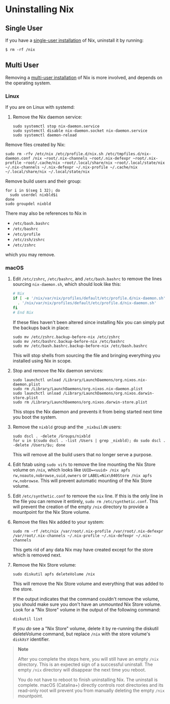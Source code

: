 # Uninstalling Nix

## Single User

If you have a [single-user installation](./installing-binary.md#single-user-installation) of Nix, uninstall it by running:

```console
$ rm -rf /nix
```

## Multi User

Removing a [multi-user installation](./installing-binary.md#multi-user-installation) of Nix is more involved, and depends on the operating system.

### Linux

If you are on Linux with systemd:

1. Remove the Nix daemon service:

   ```console
   sudo systemctl stop nix-daemon.service
   sudo systemctl disable nix-daemon.socket nix-daemon.service
   sudo systemctl daemon-reload
   ```

Remove files created by Nix:

```console
sudo rm -rfv /etc/nix /etc/profile.d/nix.sh /etc/tmpfiles.d/nix-daemon.conf /nix ~root/.nix-channels ~root/.nix-defexpr ~root/.nix-profile ~root/.cache/nix ~root/.local/share/nix ~root/.local/state/nix ~/.nix-channels ~/.nix-defexpr ~/.nix-profile ~/.cache/nix ~/.local/share/nix ~/.local/state/nix
```

Remove build users and their group:

```console
for i in $(seq 1 32); do
  sudo userdel nixbld$i
done
sudo groupdel nixbld
```

There may also be references to Nix in

- `/etc/bash.bashrc`
- `/etc/bashrc`
- `/etc/profile`
- `/etc/zsh/zshrc`
- `/etc/zshrc`

which you may remove.

### macOS

1. Edit `/etc/zshrc`, `/etc/bashrc`, and `/etc/bash.bashrc` to remove the lines sourcing `nix-daemon.sh`, which should look like this:

   ```bash
   # Nix
   if [ -e '/nix/var/nix/profiles/default/etc/profile.d/nix-daemon.sh' ]; then
     . '/nix/var/nix/profiles/default/etc/profile.d/nix-daemon.sh'
   fi
   # End Nix
   ```

   If these files haven't been altered since installing Nix you can simply put
   the backups back in place:

   ```console
   sudo mv /etc/zshrc.backup-before-nix /etc/zshrc
   sudo mv /etc/bashrc.backup-before-nix /etc/bashrc
   sudo mv /etc/bash.bashrc.backup-before-nix /etc/bash.bashrc
   ```

   This will stop shells from sourcing the file and bringing everything you
   installed using Nix in scope.

2. Stop and remove the Nix daemon services:

   ```console
   sudo launchctl unload /Library/LaunchDaemons/org.nixos.nix-daemon.plist
   sudo rm /Library/LaunchDaemons/org.nixos.nix-daemon.plist
   sudo launchctl unload /Library/LaunchDaemons/org.nixos.darwin-store.plist
   sudo rm /Library/LaunchDaemons/org.nixos.darwin-store.plist
   ```

   This stops the Nix daemon and prevents it from being started next time you
   boot the system.

3. Remove the `nixbld` group and the `_nixbuildN` users:

   ```console
   sudo dscl . -delete /Groups/nixbld
   for u in $(sudo dscl . -list /Users | grep _nixbld); do sudo dscl . -delete /Users/$u; done
   ```

   This will remove all the build users that no longer serve a purpose.

4. Edit fstab using `sudo vifs` to remove the line mounting the Nix Store
   volume on `/nix`, which looks like
   `UUID=<uuid> /nix apfs rw,noauto,nobrowse,suid,owners` or
   `LABEL=Nix\040Store /nix apfs rw,nobrowse`. This will prevent automatic
   mounting of the Nix Store volume.

5. Edit `/etc/synthetic.conf` to remove the `nix` line. If this is the only
   line in the file you can remove it entirely, `sudo rm /etc/synthetic.conf`.
   This will prevent the creation of the empty `/nix` directory to provide a
   mountpoint for the Nix Store volume.

6. Remove the files Nix added to your system:

   ```console
   sudo rm -rf /etc/nix /var/root/.nix-profile /var/root/.nix-defexpr /var/root/.nix-channels ~/.nix-profile ~/.nix-defexpr ~/.nix-channels
   ```

   This gets rid of any data Nix may have created except for the store which is
   removed next.

7. Remove the Nix Store volume:

   ```console
   sudo diskutil apfs deleteVolume /nix
   ```

   This will remove the Nix Store volume and everything that was added to the
   store.

   If the output indicates that the command couldn't remove the volume, you should
   make sure you don't have an _unmounted_ Nix Store volume. Look for a
   "Nix Store" volume in the output of the following command:

   ```console
   diskutil list
   ```

   If you _do_ see a "Nix Store" volume, delete it by re-running the diskutil
   deleteVolume command, but replace `/nix` with the store volume's `diskXsY`
   identifier.

> **Note**
>
> After you complete the steps here, you will still have an empty `/nix`
> directory. This is an expected sign of a successful uninstall. The empty
> `/nix` directory will disappear the next time you reboot.
>
> You do not have to reboot to finish uninstalling Nix. The uninstall is
> complete. macOS (Catalina+) directly controls root directories and its
> read-only root will prevent you from manually deleting the empty `/nix`
> mountpoint.

